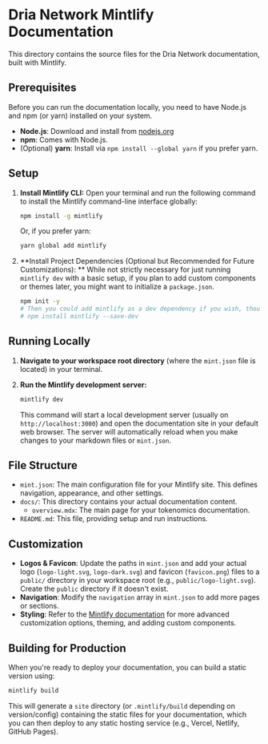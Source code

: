 # Dria Network Mintlify Documentation

This directory contains the source files for the Dria Network documentation, built with Mintlify.

## Prerequisites

Before you can run the documentation locally, you need to have Node.js and npm (or yarn) installed on your system.

- **Node.js**: Download and install from [nodejs.org](https://nodejs.org/)
- **npm**: Comes with Node.js.
- (Optional) **yarn**: Install via `npm install --global yarn` if you prefer yarn.

## Setup

1.  **Install Mintlify CLI:**
    Open your terminal and run the following command to install the Mintlify command-line interface globally:
    ```bash
    npm install -g mintlify
    ```
    Or, if you prefer yarn:
    ```bash
    yarn global add mintlify
    ```

2.  **Install Project Dependencies (Optional but Recommended for Future Customizations):
**
    While not strictly necessary for just running `mintlify dev` with a basic setup, if you plan to add custom components or themes later, you might want to initialize a `package.json`.
    ```bash
    npm init -y
    # Then you could add mintlify as a dev dependency if you wish, though the global install is often sufficient for building/developing.
    # npm install mintlify --save-dev
    ```

## Running Locally

1.  **Navigate to your workspace root directory** (where the `mint.json` file is located) in your terminal.

2.  **Run the Mintlify development server:**
    ```bash
    mintlify dev
    ```
    This command will start a local development server (usually on `http://localhost:3000`) and open the documentation site in your default web browser. The server will automatically reload when you make changes to your markdown files or `mint.json`.

## File Structure

-   `mint.json`: The main configuration file for your Mintlify site. This defines navigation, appearance, and other settings.
-   `docs/`: This directory contains your actual documentation content.
    -   `overview.mdx`: The main page for your tokenomics documentation.
-   `README.md`: This file, providing setup and run instructions.

## Customization

-   **Logos & Favicon**: Update the paths in `mint.json` and add your actual logo (`logo-light.svg`, `logo-dark.svg`) and favicon (`favicon.png`) files to a `public/` directory in your workspace root (e.g., `public/logo-light.svg`). Create the `public` directory if it doesn't exist.
-   **Navigation**: Modify the `navigation` array in `mint.json` to add more pages or sections.
-   **Styling**: Refer to the [Mintlify documentation](https://mintlify.com/docs) for more advanced customization options, theming, and adding custom components.

## Building for Production

When you're ready to deploy your documentation, you can build a static version using:
```bash
mintlify build
```
This will generate a `site` directory (or `.mintlify/build` depending on version/config) containing the static files for your documentation, which you can then deploy to any static hosting service (e.g., Vercel, Netlify, GitHub Pages). 